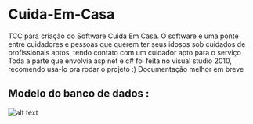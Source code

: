 # Cuida-Em-Casa
TCC para criação do Software Cuida Em Casa.
O software é uma ponte entre cuidadores e pessoas que querem ter seus idosos sob cuidados de profissionais aptos, tendo contato com um cuidador apto para o serviço
Toda a parte que envolvia asp net e c# foi feita no visual studio 2010, recomendo usa-lo pra rodar o projeto :)
Documentação melhor em breve

## Modelo do  banco de dados : 
![alt text](https://i.imgur.com/PVm3d0d.png)
